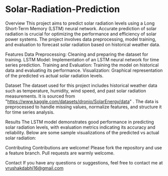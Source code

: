 # Solar-Radiation-Prediction

Overview
This project aims to predict solar radiation levels using a Long Short-Term Memory (LSTM) neural network. Accurate prediction of solar radiation is crucial for optimizing the performance and efficiency of solar power systems. The project involves data preprocessing, model training, and evaluation to forecast solar radiation based on historical weather data.

Features
Data Preprocessing: Cleaning and preparing the dataset for training.
LSTM Model: Implementation of an LSTM neural network for time series prediction.
Training and Evaluation: Training the model on historical data and evaluating its performance.
Visualization: Graphical representation of the predicted vs actual solar radiation levels.

Dataset
The dataset used for this project includes historical weather data such as temperature, humidity, wind speed, and past solar radiation measurements. It is sourced from "https://www.kaggle.com/datasets/dronio/SolarEnergy/data" . The data is preprocessed to handle missing values, normalize features, and structure it for time series analysis.

Results
The LSTM model demonstrates good performance in predicting solar radiation levels, with evaluation metrics indicating its accuracy and reliability. Below are some sample visualizations of the predicted vs actual solar radiation:


Contributing
Contributions are welcome! Please fork the repository and use a feature branch. Pull requests are warmly welcome.

Contact
If you have any questions or suggestions, feel free to contact me at vrushakdabhi16@gmail.com
